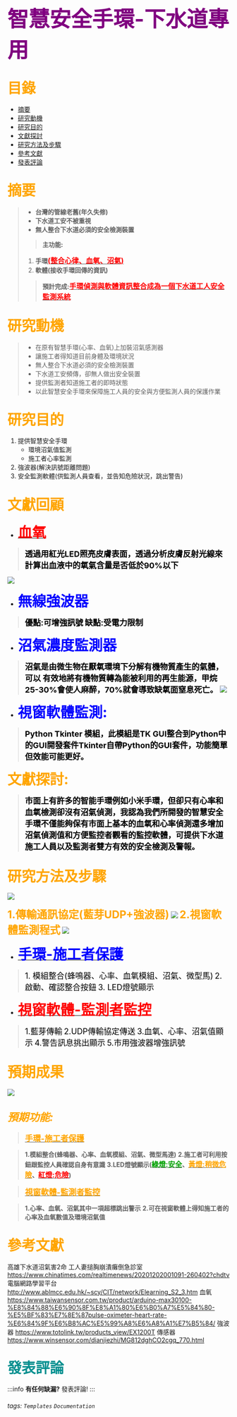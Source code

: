 
<font size=7 color="Purple">智慧安全手環-下水道專用</font>
===

## <font size=6 color="Orange">目錄</font>

* [摘要](#摘要)
* [研究動機](#研究動機)
* [研究目的](#研究目的)
* [文獻探討](#文獻探討)
* [研究方法及步驟](#研究方法及步驟)
* [參考文獻](#參考文獻)
* [發表評論](#發表評論)

## <font size=6 color="Orange">摘要</font>

>* **台灣的管線老舊(年久失修)**
>* **下水道工安不被重視**
>* **無人整合下水道必須的安全檢測裝置**
>>**主功能:**
>1. **手環<u><font size=3 color=red>(整合心律、血氧、沼氣)</font></u>**
>1. **軟體(接收手環回傳的資訊)**
>> **預計完成:<u><font size=3 color=red>手環偵測與軟體資訊整合成為一個下水道工人安全監測系統**</font></u>


## <font size=6 color="Orange">研究動機</font>
>* 在原有智慧手環(心率、血氧)上加裝沼氣感測器
>* 讓施工者得知道目前身體及環境狀況
>* 無人整合下水道必須的安全檢測裝置
>* 下水道工安頻傳，卻無人做出安全裝置
>* 提供監測者知道施工者的即時狀態
>* 以此智慧安全手環來保障施工人員的安全與方便監測人員的保護作業


## <font size=6 color="Orange">研究目的</font>

1. 提供智慧安全手環
   * 環境沼氣值監測 
   * 施工者心率監測 
2. 強波器(解決訊號距離問題) 
3. 安全監測軟體(供監測人員查看，並告知危險狀況，跳出警告) 
## <font size=6 color="Orange">文獻回顧</font>
*  <u><font size=6 color="Red">**血氧**</font></u>

> <font size=4 color="black">**透過用紅光LED照亮皮膚表面，透過分析皮膚反射光線來計算出血液中的氧氣含量是否低於90%以下**</font>
 
 
![](https://upload.cc/i1/2022/01/04/C6I8tk.png)
* <font size=6 color="blue">**無線強波器**</font>
> <font size=4 color="black">**優點:可增強訊號**</font>
> <font size=4 color="black">**缺點:受電力限制**</font>

* <font size=6 color="blue">**沼氣濃度監測器**</font>
> <font size=4 color="black">**沼氣是由微生物在厭氧環境下分解有機物質產生的氣體，可以 有效地將有機物質轉為能被利用的再生能源，甲烷25-30%會使人麻醉，70%就會導致缺氧面窒息死亡。**
![](https://upload.cc/i1/2022/01/11/Z2iTHF.png)
</font>

* <font size=6 color="blue">**視窗軟體監測:**</font>
> <font size=4 color="black">**Python Tkinter 模組，此模組是TK GUI整合到Python中的GUI開發套件Tkinter自帶Python的GUI套件，功能簡單但效能可能更好。**
</font>

 <font size=6 color="Orange">**文獻探討:**</font>
 
><font size=4 color="black">**市面上有許多的智能手環例如小米手環，但卻只有心率和血氧檢測卻沒有沼氣偵測，我認為我們所開發的智慧安全手環不僅能夠保有市面上基本的血氧和心率偵測還多增加沼氣偵測值和方便監控者觀看的監控軟體，可提供下水道施工人員以及監測者雙方有效的安全檢測及警報。**
</font>

<font size=6 color="Orange">研究方法及步驟</font>
---
![](https://upload.cc/i1/2022/01/11/0KnVqh.png)

<font size=5 color="Orange">**1.傳輸通訊協定(藍芽UDP+強波器)**</font>
![](https://upload.cc/i1/2022/01/04/HIvm72.png)
<font size=5 color="Orange">**2.視窗軟體監測程式**</font>
![](https://upload.cc/i1/2022/01/04/ZqWrRb.png)






* <U><font size=6 color="blue">**手環-施工者保護**</font></U>



><font size=4 color="black">1. 模組整合(蜂鳴器、心率、血氧模組、沼氣、微型馬)</font>
><font size=4 color="black">2. 啟動、確認整合按鈕</font>
><font size=4 color="black">3. LED燈號顯示</font>


* <U><font size=6 color="RED">**視窗軟體-監測者監控**</font></U>
><font size=4 color="black">1.藍芽傳輸</font>
><font size=4 color="black">2.UDP傳輸協定傳送</font>
><font size=4 color="black">3.血氧、心率、沼氣值顯示</font>
><font size=4 color="black">4.警告訊息挑出顯示</font>
><font size=4 color="black">5.市用強波器增強訊號</font>
## <font size=6 color="Orange">預期成果</font>
![](https://upload.cc/i1/2022/01/03/k4ngZw.jpg)
## <font size=5 color="Orange">*預期功能:*</font>
>**<u><font size=4 color="Orange">手環-施工者保護</font></u>**

>**1.模組整合(蜂鳴器、心率、血氧模組、沼氣、微型馬達)**
>**2.施工者可利用按鈕跟監控人員確認自身有意識**
>**3.LED燈號顯示(<u><font size=3 color="Oran">綠燈:安全</font></u>、<u><font size=3 color="Orange">黃燈:稍微危險</font></u>、<u><font size=3 color="red">紅燈:危險</font></u>)**

>**<u><font size=4 color="Orange">視窗軟體-監測者監控</font></u>**

>**1.心率、血氧、沼氣其中一項超標跳出警示**
>**2.可在視窗軟體上得知施工者的心率及血氧數值及環境沼氣值**

<font size=6 color="Orange">參考文獻</font>
---
高雄下水道沼氣害2命 工人妻搥胸崩潰癱倒急診室
https://www.chinatimes.com/realtimenews/20201202001091-260402?chdtv
電腦網路學習平台
http://www.ablmcc.edu.hk/~scy/CIT/network/Elearning_S2_3.htm
血氧
https://www.taiwansensor.com.tw/product/arduino-max30100-%E8%84%88%E6%90%8F%E8%A1%80%E6%B0%A7%E5%84%80-%E5%BF%83%E7%8E%87pulse-oximeter-heart-rate-%E6%84%9F%E6%B8%AC%E5%99%A8%E6%A8%A1%E7%B5%84/
強波器
https://www.totolink.tw/products_view/EX1200T
傳感器
https://www.winsensor.com/dianjiezhi/MG812dghCO2cgq_770.html
## <font size=6 color="008F8F">發表評論</font>

:::info
**有任何缺漏?** 發表評論!
:::


###### tags: `Templates` `Documentation`